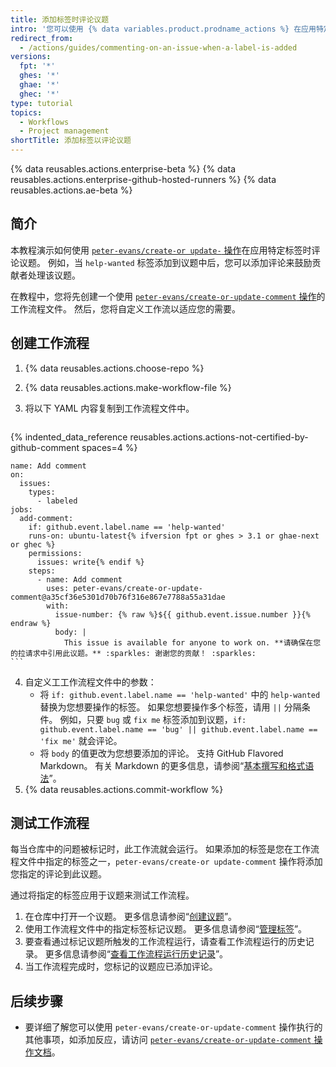 ```yaml
---
title: 添加标签时评论议题
intro: '您可以使用 {% data variables.product.prodname_actions %} 在应用特定标签时自动评论议题。'
redirect_from:
  - /actions/guides/commenting-on-an-issue-when-a-label-is-added
versions:
  fpt: '*'
  ghes: '*'
  ghae: '*'
  ghec: '*'
type: tutorial
topics:
  - Workflows
  - Project management
shortTitle: 添加标签以评论议题
---
```


{% data reusables.actions.enterprise-beta %}
{% data reusables.actions.enterprise-github-hosted-runners %}
{% data reusables.actions.ae-beta %}

## 简介

本教程演示如何使用 [`peter-evans/create-or update-` 操作](https://github.com/marketplace/actions/create-or-update-comment)在应用特定标签时评论议题。 例如，当 `help-wanted` 标签添加到议题中后，您可以添加评论来鼓励贡献者处理该议题。

在教程中，您将先创建一个使用 [`peter-evans/create-or-update-comment` 操作](https://github.com/marketplace/actions/create-or-update-comment)的工作流程文件。 然后，您将自定义工作流以适应您的需要。

## 创建工作流程

1. {% data reusables.actions.choose-repo %}
2. {% data reusables.actions.make-workflow-file %}
3. 将以下 YAML 内容复制到工作流程文件中。

    ```yaml{:copy}
{% indented_data_reference reusables.actions.actions-not-certified-by-github-comment spaces=4 %}

    name: Add comment
    on:
      issues:
        types:
          - labeled
    jobs:
      add-comment:
        if: github.event.label.name == 'help-wanted'
        runs-on: ubuntu-latest{% ifversion fpt or ghes > 3.1 or ghae-next or ghec %}
        permissions:
          issues: write{% endif %}
        steps:
          - name: Add comment
            uses: peter-evans/create-or-update-comment@a35cf36e5301d70b76f316e867e7788a55a31dae
            with:
              issue-number: {% raw %}${{ github.event.issue.number }}{% endraw %}
              body: |
                This issue is available for anyone to work on. **请确保在您的拉请求中引用此议题。** :sparkles: 谢谢您的贡献！ :sparkles:
    ```

4. 自定义工工作流程文件中的参数：
   - 将 `if: github.event.label.name == 'help-wanted'` 中的 `help-wanted` 替换为您想要操作的标签。 如果您想要操作多个标签，请用 `||` 分隔条件。 例如，只要 `bug` 或 `fix me` 标签添加到议题，`if: github.event.label.name == 'bug' || github.event.label.name == 'fix me'` 就会评论。
   - 将 `body` 的值更改为您想要添加的评论。 支持 GitHub Flavored Markdown。 有关 Markdown 的更多信息，请参阅“[基本撰写和格式语法](/github/writing-on-github/basic-writing-and-formatting-syntax)”。
5. {% data reusables.actions.commit-workflow %}

## 测试工作流程

每当仓库中的问题被标记时，此工作流就会运行。 如果添加的标签是您在工作流程文件中指定的标签之一，`peter-evans/create-or update-comment` 操作将添加您指定的评论到此议题。

通过将指定的标签应用于议题来测试工作流程。

1. 在仓库中打开一个议题。 更多信息请参阅“[创建议题](/github/managing-your-work-on-github/creating-an-issue)”。
2. 使用工作流程文件中的指定标签标记议题。 更多信息请参阅“[管理标签](/github/managing-your-work-on-github/managing-labels#applying-labels-to-issues-and-pull-requests)”。
3. 要查看通过标记议题所触发的工作流程运行，请查看工作流程运行的历史记录。 更多信息请参阅“[查看工作流程运行历史记录](/actions/managing-workflow-runs/viewing-workflow-run-history)”。
4. 当工作流程完成时，您标记的议题应已添加评论。

## 后续步骤

- 要详细了解您可以使用 `peter-evans/create-or-update-comment` 操作执行的其他事项，如添加反应，请访问 [`peter-evans/create-or-update-comment` 操作文档](https://github.com/marketplace/actions/create-or-update-comment)。
